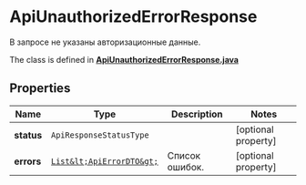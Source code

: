 

# ApiUnauthorizedErrorResponse

В запросе не указаны авторизационные данные.

The class is defined in **[ApiUnauthorizedErrorResponse.java](../../src/main/java/org/openapitools/model/ApiUnauthorizedErrorResponse.java)**

## Properties

Name | Type | Description | Notes
------------ | ------------- | ------------- | -------------
**status** | `ApiResponseStatusType` |  |  [optional property]
**errors** | [`List&lt;ApiErrorDTO&gt;`](ApiErrorDTO.md) | Список ошибок. |  [optional property]




